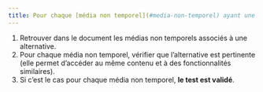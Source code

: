 ```yaml
---
title: Pour chaque [média non temporel](#media-non-temporel) ayant une alternative, cette alternative permet-elle d’accéder au même contenu et à des fonctionnalités similaires ?
---
```


1. Retrouver dans le document les médias non temporels associés à une alternative.
2. Pour chaque média non temporel, vérifier que l’alternative est pertinente (elle permet d’accéder au même contenu et à des fonctionnalités similaires).
3. Si c’est le cas pour chaque média non temporel, **le test est validé**.
